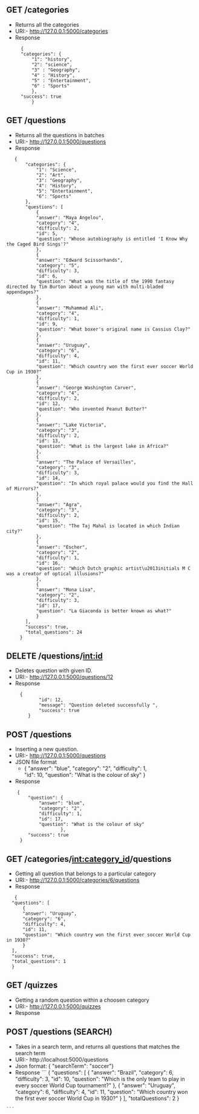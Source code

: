 ## GET /categories
  * Returns all the categories
  * URI:- http://127.0.0.1:5000/categories
  * Response
    ``` 
      {
      "categories": {
          "1": "history",
          "2": "science",
          "3" : "Geography",
          "4" : "History",
          "5" : "Entertainment",
          "6" : "Sports"
          },
      "success": true
          } 
    ```

## GET /questions
 * Returns all the questions in batches
 * URI:- http://127.0.0.1:5000/questions
 * Response 
 ```
    {
        "categories": {
            "1": "Science",
            "2": "Art",
            "3": "Geography",
            "4": "History",
            "5": "Entertainment",
            "6": "Sports"
        },
        "questions": [
            {
            "answer": "Maya Angelou",
            "category": "4",
            "difficulty": 2,
            "id": 5,
            "question": "Whose autobiography is entitled 'I Know Why the Caged Bird Sings'?"
            },
            {
            "answer": "Edward Scissorhands",
            "category": "5",
            "difficulty": 3,
            "id": 6,
            "question": "What was the title of the 1990 fantasy directed by Tim Burton about a young man with multi-bladed appendages?"
            },
            {
            "answer": "Muhammad Ali",
            "category": "4",
            "difficulty": 1,
            "id": 9,
            "question": "What boxer's original name is Cassius Clay?"
            },
            {
            "answer": "Uruguay",
            "category": "6",
            "difficulty": 4,
            "id": 11,
            "question": "Which country won the first ever soccer World Cup in 1930?"
            },
            {
            "answer": "George Washington Carver",
            "category": "4",
            "difficulty": 2,
            "id": 12,
            "question": "Who invented Peanut Butter?"
            },
            {
            "answer": "Lake Victoria",
            "category": "3",
            "difficulty": 2,
            "id": 13,
            "question": "What is the largest lake in Africa?"
            },
            {
            "answer": "The Palace of Versailles",
            "category": "3",
            "difficulty": 3,
            "id": 14,
            "question": "In which royal palace would you find the Hall of Mirrors?"
            },
            {
            "answer": "Agra",
            "category": "3",
            "difficulty": 2,
            "id": 15,
            "question": "The Taj Mahal is located in which Indian city?"
            },
            {
            "answer": "Escher",
            "category": "2",
            "difficulty": 1,
            "id": 16,
            "question": "Which Dutch graphic artist\u2013initials M C was a creator of optical illusions?"
            },
            {
            "answer": "Mona Lisa",
            "category": "2",
            "difficulty": 3,
            "id": 17,
            "question": "La Giaconda is better known as what?"
            }
        ],
        "success": true,
        "total_questions": 24
      }

  ```


## DELETE /questions/<int:id>
  * Deletes question with given ID.
  * URI:- http://127.0.0.1:5000/questions/12
  * Response
  ```
       {
              "id": 12,
              "message": "Question deleted successfully ",
              "success": true
          } 
  ```
## POST /questions
  * Inserting a new question.
  * URI:- http://127.0.0.1:5000/questions
  * JSON file format
      * {
          "answer": "blue",
          "category": "2",
          "difficulty": 1,    
          "id": 10,
          "question": "What is the colour of sky"
          }
  * Response
  ```
      {
          "question": {
              "answer": "blue",
              "category": "2",
              "difficulty": 1,
              "id": 17,
              "question": "What is the colour of sky"
                      },
          "success": true
       }
  ```

## GET /categories/<int:category_id>/questions
  * Getting all question that belongs to a particular category
  * URI:- http://127.0.0.1:5000/categories/6/questions
  * Response
  ```
     {
    "questions": [
        {
        "answer": "Uruguay",
        "category": "6",
        "difficulty": 4,
        "id": 11,
        "question": "Which country won the first ever soccer World Cup in 1930?"
        }
    ],
    "success": true,
    "total_questions": 1
    } 

  ```

## GET /quizzes
  * Getting a random question within a choosen category
  * URI:- http://127.0.0.1:5000/quizzes
  * Response

## POST /questions  (SEARCH)
   * Takes in a search term, and returns all questions that matches the search term
   * URI:- http://localhost:5000/questions
   * Json format: 
     { "searchTerm": "soccer"}
   * Response 
    ``` 
      {
        "questions": [
            {
            "answer": "Brazil",
            "category": 6,
            "difficulty": 3,
            "id": 10,
            "question": "Which is the only team to play in every soccer World Cup tournament?"
            },
            {
            "answer": "Uruguay",
            "category": 6,
            "difficulty": 4,
            "id": 11,
            "question": "Which country won the first ever soccer World Cup in 1930?"
            }
        ],
        "totalQuestions": 2
      } 
      
    ```